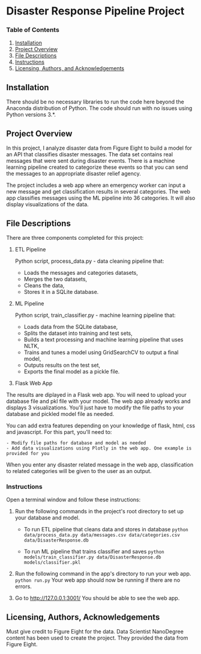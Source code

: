 # Disaster Response Pipeline Project


### Table of Contents

1. [Installation](#installation)
2. [Project Overview](#motivation)
3. [File Descriptions](#files)
4. [Instructions](#instructions)
5. [Licensing, Authors, and Acknowledgements](#licensing)


## Installation <a name="installation"></a>

There should be no necessary libraries to run the code here beyond the Anaconda distribution of Python.  The code should run with no issues using Python versions 3.*.


## Project Overview<a name="motivation"></a>

In this project, I analyze disaster data from Figure Eight to build a model for an API that classifies disaster messages. The data set contains real messages that were sent during disaster events. There is a machine learning pipeline created to categorize these events so that you can send the messages to an appropriate disaster relief agency.

The project includes a web app where an emergency worker can input a new message and get classification results in several categories.
The web app classifies messages using the ML pipeline into 36 categories. It will also display visualizations of the data.



## File Descriptions <a name="files"></a>
  
There are three components completed for this project:

1. ETL Pipeline

   Python script, process_data.py - data cleaning pipeline that:

    - Loads the messages and categories datasets,
    - Merges the two datasets,
    - Cleans the data,
    - Stores it in a SQLite database.

2. ML Pipeline

   Python script, train_classifier.py - machine learning pipeline that:

    - Loads data from the SQLite database,
    - Splits the dataset into training and test sets,
    - Builds a text processing and machine learning pipeline that uses NLTK, 
    - Trains and tunes a model using GridSearchCV to output a final model,
    - Outputs results on the test set,
    - Exports the final model as a pickle file.

3. Flask Web App

 The results are diplayed in a Flask web app. You will need to upload your database file and pkl file with your model. The web app already works and displays 3  visualizations. You'll just have to modify the file paths to your database and pickled model file as needed.

You can add extra features depending on your knowledge of flask, html, css and javascript. For this part, you'll need to:

    - Modify file paths for database and model as needed
    - Add data visualizations using Plotly in the web app. One example is provided for you


When you enter any disaster related message in the web app, classification to related categories will be given to the user as an output.

### Instructions <a name="instructions"></a>

Open a terminal window and follow these instructions:

1. Run the following commands in the project's root directory to set up your database and model.

    - To run ETL pipeline that cleans data and stores in database
        `python data/process_data.py data/messages.csv data/categories.csv data/DisasterResponse.db`
        
    - To run ML pipeline that trains classifier and saves
        `python models/train_classifier.py data/DisasterResponse.db models/classifier.pkl`

2. Run the following command in the app's directory to run your web app.
    `python run.py`
    Your web app should now be running if there are no errors.
    
3. Go to http://127.0.0.1:3001/
    You should be able to see the web app.
    

## Licensing, Authors, Acknowledgements<a name="licensing"></a>

Must give credit to Figure Eight for the data. Data Scientist NanoDegree content has been used to create the project. They provided the data from Figure Eight.















